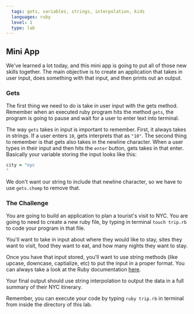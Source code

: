 ```yaml
---
  tags: gets, variables, strings, interpolation, kids
  languages: ruby
  level: 1
  type: lab
---
```


## Mini App

We've learned a lot today, and this mini app is going to put all of those new skills together. The main objective is to create an application that takes in user input, does something with that input, and then prints out an output.

### Gets
The first thing we need to do is take in user input with the gets method. Remember when an executed ruby program hits the method `gets`, the program is going to pause and wait for a user to enter text into terminal.

The way `gets` takes in input is important to remember. First, it always takes in strings. If a user enters `10`, gets interprets that as `"10"`. The second thing to remember is that gets also takes in the newline character. When a user types in their input and then hits the `enter` button, gets takes in that enter. Basically your variable storing the input looks like this:

```RUBY
city = "nyc
"
```

We don't want our string to include that newline character, so we have to use `gets.chomp` to remove that.

### The Challenge
 You are going to build an application to plan a tourist's visit to NYC. You are going to need to create a new ruby file, by typing in terminal `touch trip.rb` to code your program in that file.

You'll want to take in input about where they would like to stay, sites they want to visit, food they want to eat, and how many nights they want to stay.

Once you have that input stored, you'll want to use string methods (like upcase, downcase, captialize, etc) to put the input in a proper format. You can always take a look at the Ruby documentation [here](http://www.ruby-doc.org/core-2.1.2/String.html). 

Your final output should use string interpolation to output the data in a full summary of their NYC itinerary. 

Remember, you can execute your code by typing `ruby trip.rb` in terminal from inside the directory of this lab.
